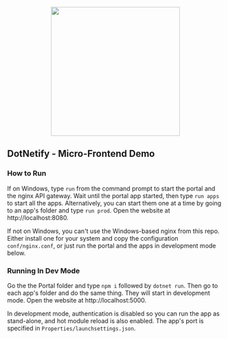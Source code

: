 <p align="center"><img width="300px" src="https://dotnetify.net/content/images/dotnetify-logo.png"></p>

## DotNetify - Micro-Frontend Demo

### How to Run

If on Windows, type `run` from the command prompt to start the portal and the nginx API gateway.  Wait until the portal app started, then type `run apps` to start all the apps. Alternatively, you can start them one at a time by going to an app's folder and type `run prod`.  Open the website at http://localhost:8080.  

If not on Windows, you can't use the Windows-based nginx from this repo.  Either install one for your system and copy the configuration `conf/nginx.conf`, or just run the portal and the apps in development mode below.

### Running In Dev Mode

Go the the Portal folder and type `npm i` followed by `dotnet run`.  Then go to each app's folder and do the same thing.  They will start in development mode. Open the website at http://localhost:5000.  

In development mode, authentication is disabled so you can run the app as stand-alone, and hot module reload is also enabled.  The app's port is specified in `Properties/launchsettings.json`.
